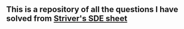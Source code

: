 <h2>This is a repository of all the questions I have solved from <a href="https://takeuforward.org/interviews/strivers-sde-sheet-top-coding-interview-problems/">Striver's SDE sheet</a></h2>
